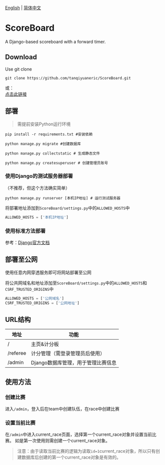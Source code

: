 [English](README_EN.md) | [简体中文](README.md)

# ScoreBoard
A Django-based scoreboard with a forward timer.

## Download
Use git clone
```shell
git clone https://github.com/tanqiyuaneric/ScoreBoard.git
```  
或：  
[点击此链接](https://codeload.github.com/tanqiyuaneric/ScoreBoard/zip/refs/heads/master)  

## 部署
>需提前安装Python运行环境

``` shell
pip install -r requirements.txt #安装依赖
```

``` shell
python manage.py migrate #创建数据库
```

``` shell
python manage.py collectstatic # 生成静态文件
```  

```shell
python manage.py createsuperuser # 创建管理员账号
```  

### 使用Django的测试服务器部署
（不推荐，但这个方法确实简单）
```shell
python manage.py runserver [本机IP地址] # 运行测试服务器
```

将部署地址添加到```ScoreBoard/settings.py```中的```ALLOWED_HOSTS```中
```python
ALLOWED_HOSTS = ['本机IP地址']
```

### 使用标准方法部署
参考：[Django官方文档](https://docs.djangoproject.com/zh-hans/5.0/howto/deployment/)


## 部署至公网
使用任意内网穿透服务即可将网站部署至公网  

将公共网域名和地址添加至```ScoreBoard/settings.py```中的```ALLOWED_HOSTS```和```CSRF_TRUSTED_ORIGINS```中
```python
ALLOWED_HOSTS = ['公网域名']
CSRF_TRUSTED_ORIGINS = ['公网地址']
```

## URL结构
| 地址       | 功能                   |
|----------|----------------------|
| /        | 主页&计分板               |
| /referee | 计分管理（需登录管理员后使用）      |
| /admin   | Django数据库管理，用于管理比赛信息 |

## 使用方法
### 创建比赛
进入```/admin```，登入后在team中创建队伍，在race中创建比赛
### 设置当前比赛
在```/admin```中进入current_race页面，选择第一个current_race对象并设置当前比赛。
如是第一次使用则需创建一个current_race对象。
> 注意：由于读取当前比赛的逻辑为读取```id=1```current_race对象，所以只有创建数据库后创建的第一个current_race对象是有效的。